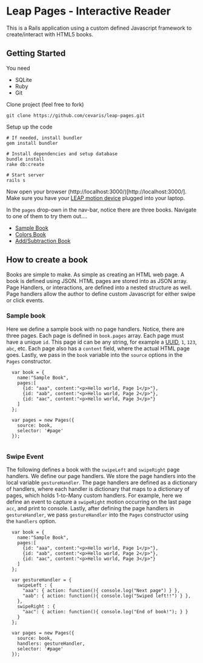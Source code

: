 # Leap Pages - Interactive Reader
This is a Rails application using a custom defined Javascript framework to create/interact with HTML5 books. 

## Getting Started
You need

*	SQLite
*	Ruby
*	Git

Clone project (feel free to fork)  

	git clone https://github.com/cevaris/leap-pages.git

Setup up the code
	
	# If needed, install bundler
	gem install bundler
	
	# Install dependencies and setup database
	bundle install
	rake db:create
	
	# Start server
	rails s
	

Now open your browser (http://localhost:3000/)[http://localhost:3000/]. Make sure you have your [LEAP motion device](https://www.leapmotion.com/) plugged into your laptop.

In the `pages` drop-own in the nav-bar, notice there are three books. Navigate to one of them to try them out....

* [Sample Book](http://localhost:3000/pages/sample)
* [Colors Book](http://localhost:3000/pages/colors)
* [Add/Subtraction Book](http://localhost:3000/pages/add_sub)


## How to create a book
Books are simple to make. As simple as creating an HTML web page. A book is defined using JSON. HTML pages are stored into as JSON array. Page Handlers, or interactions, are defined into a nested structure as well. Page handlers allow the author to define custom Javascript for either swipe or click events.

### Sample book

Here we define a sample book with no page handlers. Notice, there are three pages. Each page is defined in `book.pages` array. Each page must have a unique `id`. This page id can be any string, for example a [UUID](http://www.famkruithof.net/uuid/uuidgen), `1`, `123`, `abc`, etc. Each page also has a `content` field, where the actual HTML page goes. Lastly, we pass in the `book` variable into the `source` options in the `Pages` constructor. 

```
  var book = {
    name:"Sample Book",
    pages:[
      {id: "aaa", content:"<p>Hello world, Page 1</p>"},
      {id: "aab", content:"<p>Hello world, Page 2</p>"},
      {id: "aac", content:"<p>Hello world, Page 3</p>"}
    ]
  };

  var pages = new Pages({
    source: book,
    selector: '#page'
  });
  
```

### Swipe Event

The following defines a book with the `swipeLeft` and `swipeRight` page handlers. We define our page handlers. We store the page handlers into the local variable `gestureHandler`. The page handlers are defined as a dictionary of handlers, where each handler is dictionary that maps to a dictionary of pages, which holds 1-to-Many custom handlers. For example, here we define an event to capture a `swipeRight` motion occurring on the last page `acc`, and print to console. Lastly, after defining the page handlers in `gestureHandler`, we pass `gestureHandler` into the `Pages` constructor using the `handlers` option. 

```
  var book = {
    name:"Sample Book",
    pages:[
      {id: "aaa", content:"<p>Hello world, Page 1</p>"},
      {id: "aab", content:"<p>Hello world, Page 2</p>"},
      {id: "aac", content:"<p>Hello world, Page 3</p>"}
    ]
  };
  
  var gestureHandler = {
    swipeLeft : {
      "aaa": { action: function(){ console.log("Next page") } },
      "aab": { action: function(){ console.log("Swiped left!!") } }, 
    },
    swipeRight : {
      "aac": { action: function(){ console.log("End of book!"); } }
    }
  };

  var pages = new Pages({
    source: book,
    handlers: gestureHandler,
    selector: '#page'
  });
  
```






  







